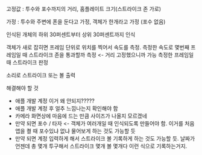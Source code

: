 고정값 : 투수와 포수까지의 거리, 홈플레이트 크기(스트라이크 존 가로)   

가정 : 투수와 주변에 폰을 둔다고 가정, 객체가 한개라고 가정 (포수 없음)   

인식된 개체의 하위 30퍼센트부터 상위 30퍼센트까지 인식   

객체가 새로 잡히면 프레임 단위로 위치를 찍어서 속도를 측정. 측정한 속도로 몇번째 프레임일 때 스트라이크 존을 통과할까 측정 <- 거리 고정했으니까 가능
측정한 프레임일 때 스트라이크 판정

소리로 스트라이크 또는 볼 출력


해결해야 할 것 
- 애플 개발 계정 이거 왜 안되지?????
- 애플 개발 계정 후 얼추 느낌나는지 확인해야 함
- 카메라 화면상에 마음에 드는 만큼 사이즈가 나올지 모르겠네
- 만약 되면 포수 / 타자 <- 객체가 여러개일 때 인식되도록 만들어야 함. 이거를 처음 앱을 켤 때 포수있냐 없냐 물어보게 하는 것도 가능할 듯
- 만약 되면 계정 입력하게 해서 스트라이크 볼 기록하게 하는 것도 가능할 듯. 날짜가 언젠데 총 몇개 투구해서 스트라이크 몇개 볼 몇개다 이런 식으로 기록하는거지.
